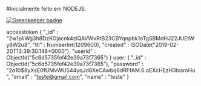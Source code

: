 #Inicialmente feito em NODEJS.

[![Greenkeeper badge](https://badges.greenkeeper.io/DevJoseWeb/LojaMongoDB-Cliente.svg)](https://greenkeeper.io/)

accesstoken
{ 
    "_id" : "2w1pIiWg3h8DzKOjacnk4ziQAVWvRtB23CBYqnpbk1oTgSBMdHJ22JUEtWy8W2u8", 
    "ttl" : NumberInt(1209600), 
    "created" : ISODate("2019-02-20T13:39:30.148+0000"), 
    "userId" : ObjectId("5c6d5735fef42e39a73f7365")
}
user:
{ 
    "_id" : ObjectId("5c6d5735fef42e39a73f7365"), 
    "password" : "$2a$10$8yXsE0fUMvWUS44yqJd8XeCAwbq6dRFfAM.6.oEXcHEzH3IxsroHu", 
    "email" : "teste@gmail.com", 
    "name" : "teste"
}